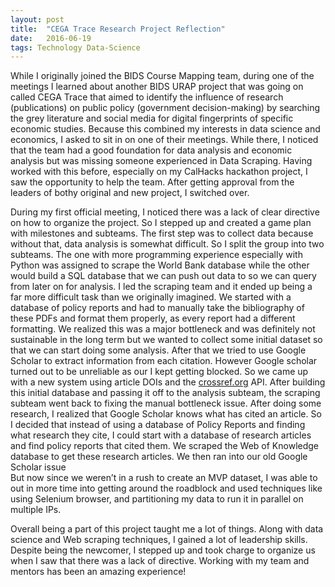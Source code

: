 ```yaml
---
layout:	post
title:	"CEGA Trace Research Project Reflection"
date:	2016-06-19
tags: Technology Data-Science
---
```


While I originally joined the BIDS Course Mapping team, during one of the meetings I learned about another BIDS URAP project that was going on called CEGA Trace that aimed to identify the influence of research (publications) on public policy (government decision-making) by searching the grey literature and social media for digital fingerprints of specific economic studies. Because this combined my interests in data science and economics, I asked to sit in on one of their meetings. While there, I noticed that the team had a good foundation for data analysis and economic analysis but was missing someone experienced in Data Scraping. Having worked with this before, especially on my CalHacks hackathon project, I saw the opportunity to help the team. After getting approval from the leaders of bothy original and new project, I switched over.

During my first official meeting, I noticed there was a lack of clear directive on how to organize the project. So I stepped up and created a game plan with milestones and subteams. The first step was to collect data because without that, data analysis is somewhat difficult. So I split the group into two subteams. The one with more programming experience especially with Python was assigned to scrape the World Bank database while the other would build a SQL database that we can push out data to so we can query from later on for analysis. I led the scraping team and it ended up being a far more difficult task than we originally imagined. We started with a database of policy reports and had to manually take the bibliography of these PDFs and format them properly, as every report had a different formatting. We realized this was a major bottleneck and was definitely not sustainable in the long term but we wanted to collect some initial dataset so that we can start doing some analysis. After that we tried to use Google Scholar to extract information from each citation. However Google scholar turned out to be unreliable as our I kept getting blocked. So we came up with a new system using article DOIs and the [crossref.org](http://crossref.org/) API. After building this initial database and passing it off to the analysis subteam, the scraping subteam went back to fixing the manual bottleneck issue. After doing some research, I realized that Google Scholar knows what has cited an article. So I decided that instead of using a database of Policy Reports and finding what research they cite, I could start with a database of research articles and find policy reports that cited them. We scraped the Web of Knowledge database to get these research articles. We then ran into our old Google Scholar issue  
But now since we weren’t in a rush to create an MVP dataset, I was able to out in more time into getting around the roadblock and used techniques like using Selenium browser, and partitioning my data to run it in parallel on multiple IPs.

Overall being a part of this project taught me a lot of things. Along with data science and Web scraping techniques, I gained a lot of leadership skills. Despite being the newcomer, I stepped up and took charge to organize us when I saw that there was a lack of directive. Working with my team and mentors has been an amazing experience!

  
